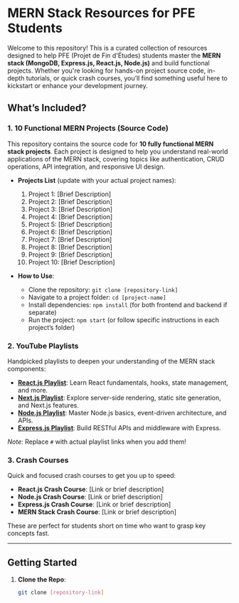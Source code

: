 # MERN Stack Resources for PFE Students

Welcome to this repository! This is a curated collection of resources designed to help PFE (Projet de Fin d'Études) students master the **MERN stack (MongoDB, Express.js, React.js, Node.js)** and build functional projects. Whether you're looking for hands-on project source code, in-depth tutorials, or quick crash courses, you’ll find something useful here to kickstart or enhance your development journey.

## What’s Included?

### 1. 10 Functional MERN Projects (Source Code)
This repository contains the source code for **10 fully functional MERN stack projects**. Each project is designed to help you understand real-world applications of the MERN stack, covering topics like authentication, CRUD operations, API integration, and responsive UI design.

- **Projects List** (update with your actual project names):
  1. Project 1: [Brief Description]
  2. Project 2: [Brief Description]
  3. Project 3: [Brief Description]
  4. Project 4: [Brief Description]
  5. Project 5: [Brief Description]
  6. Project 6: [Brief Description]
  7. Project 7: [Brief Description]
  8. Project 8: [Brief Description]
  9. Project 9: [Brief Description]
  10. Project 10: [Brief Description]

- **How to Use**:
  - Clone the repository: `git clone [repository-link]`
  - Navigate to a project folder: `cd [project-name]`
  - Install dependencies: `npm install` (for both frontend and backend if separate)
  - Run the project: `npm start` (or follow specific instructions in each project’s folder)

### 2. YouTube Playlists
Handpicked playlists to deepen your understanding of the MERN stack components:
- **[React.js Playlist](#)**: Learn React fundamentals, hooks, state management, and more.  
- **[Next.js Playlist](#)**: Explore server-side rendering, static site generation, and Next.js features.  
- **[Node.js Playlist](#)**: Master Node.js basics, event-driven architecture, and APIs.  
- **[Express.js Playlist](#)**: Build RESTful APIs and middleware with Express.

*Note*: Replace `#` with actual playlist links when you add them!

### 3. Crash Courses
Quick and focused crash courses to get you up to speed:
- **React.js Crash Course**: [Link or brief description]
- **Node.js Crash Course**: [Link or brief description]
- **Express.js Crash Course**: [Link or brief description]
- **MERN Stack Crash Course**: [Link or brief description]

These are perfect for students short on time who want to grasp key concepts fast.

---

## Getting Started
1. **Clone the Repo**:
   ```bash
   git clone [repository-link]